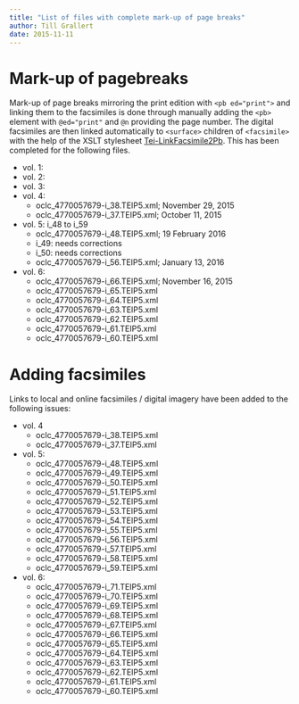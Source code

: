 ```yaml
---
title: "List of files with complete mark-up of page breaks"
author: Till Grallert
date: 2015-11-11
---
```


# Mark-up of pagebreaks

Mark-up of page breaks mirroring the print edition with `<pb ed="print">` and linking them to the facsimiles is done through manually adding the `<pb>` element with `@ed="print"` and `@n` providing the page number. The digital facsimiles are then linked automatically to `<surface>` children of `<facsimile>` with the help of the XSLT stylesheet [Tei-LinkFacsimile2Pb](xslt/Tei-LinkFacsimile2Pb.xsl). This has been completed for the following files.

- vol. 1:
- vol. 2:
- vol. 3:
- vol. 4:
    - oclc_4770057679-i_38.TEIP5.xml; November 29, 2015
    - oclc_4770057679-i_37.TEIP5.xml; October 11, 2015
- vol. 5: i_48 to i_59
    + oclc_4770057679-i_48.TEIP5.xml; 19 February 2016     
    + i_49: needs corrections
    + i_50: needs corrections
    + oclc_4770057679-i_56.TEIP5.xml; January 13, 2016
- vol. 6:
    - oclc_4770057679-i_66.TEIP5.xml; November 16, 2015 
    - oclc_4770057679-i_65.TEIP5.xml
    - oclc_4770057679-i_64.TEIP5.xml
    - oclc_4770057679-i_63.TEIP5.xml
    - oclc_4770057679-i_62.TEIP5.xml
    - oclc_4770057679-i_61.TEIP5.xml
    - oclc_4770057679-i_60.TEIP5.xml


# Adding facsimiles

Links to local and online facsimiles / digital imagery have been added to the following issues:

- vol. 4
    - oclc_4770057679-i_38.TEIP5.xml
    - oclc_4770057679-i_37.TEIP5.xml
- vol. 5:
    - oclc_4770057679-i_48.TEIP5.xml
    - oclc_4770057679-i_49.TEIP5.xml
    - oclc_4770057679-i_50.TEIP5.xml
    - oclc_4770057679-i_51.TEIP5.xml
    - oclc_4770057679-i_52.TEIP5.xml
    - oclc_4770057679-i_53.TEIP5.xml
    - oclc_4770057679-i_54.TEIP5.xml
    - oclc_4770057679-i_55.TEIP5.xml
    - oclc_4770057679-i_56.TEIP5.xml
    - oclc_4770057679-i_57.TEIP5.xml
    - oclc_4770057679-i_58.TEIP5.xml
    - oclc_4770057679-i_59.TEIP5.xml
- vol. 6:
    - oclc_4770057679-i_71.TEIP5.xml
    - oclc_4770057679-i_70.TEIP5.xml
    - oclc_4770057679-i_69.TEIP5.xml
    - oclc_4770057679-i_68.TEIP5.xml
    - oclc_4770057679-i_67.TEIP5.xml
    - oclc_4770057679-i_66.TEIP5.xml
    - oclc_4770057679-i_65.TEIP5.xml
    - oclc_4770057679-i_64.TEIP5.xml
    - oclc_4770057679-i_63.TEIP5.xml
    - oclc_4770057679-i_62.TEIP5.xml
    - oclc_4770057679-i_61.TEIP5.xml
    - oclc_4770057679-i_60.TEIP5.xml
